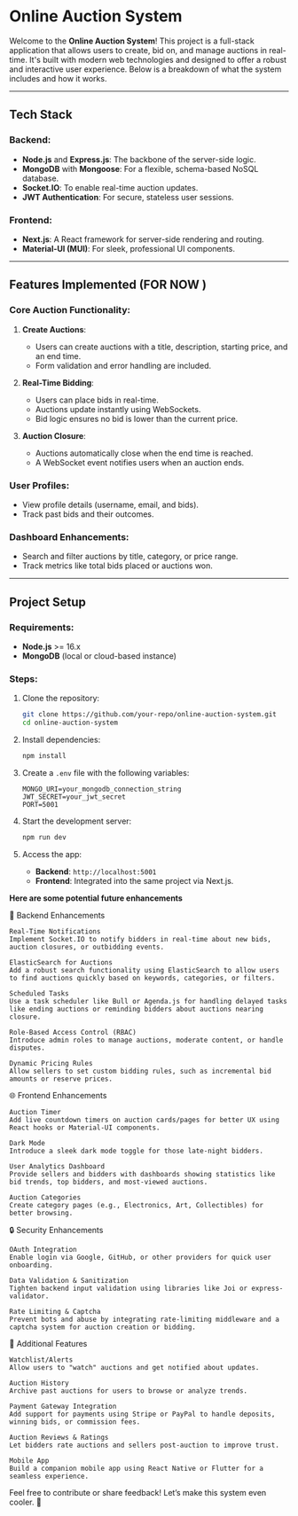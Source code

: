 # Online Auction System 

Welcome to the **Online Auction System**! This project is a full-stack application that allows users to create, bid on, and manage auctions in real-time. It's built with modern web technologies and designed to offer a robust and interactive user experience. Below is a breakdown of what the system includes and how it works.

---

## Tech Stack

### Backend:
- **Node.js** and **Express.js**: The backbone of the server-side logic.
- **MongoDB** with **Mongoose**: For a flexible, schema-based NoSQL database.
- **Socket.IO**: To enable real-time auction updates.
- **JWT Authentication**: For secure, stateless user sessions.

### Frontend:
- **Next.js**: A React framework for server-side rendering and routing.
- **Material-UI (MUI)**: For sleek, professional UI components.

---

## Features Implemented (FOR NOW )

### Core Auction Functionality:
1. **Create Auctions**:
   - Users can create auctions with a title, description, starting price, and an end time.
   - Form validation and error handling are included.

2. **Real-Time Bidding**:
   - Users can place bids in real-time.
   - Auctions update instantly using WebSockets.
   - Bid logic ensures no bid is lower than the current price.

3. **Auction Closure**:
   - Auctions automatically close when the end time is reached.
   - A WebSocket event notifies users when an auction ends.

### User Profiles:
- View profile details (username, email, and bids).
- Track past bids and their outcomes.

### Dashboard Enhancements:
- Search and filter auctions by title, category, or price range.
- Track metrics like total bids placed or auctions won.

---

## Project Setup

### Requirements:
- **Node.js** >= 16.x
- **MongoDB** (local or cloud-based instance)

### Steps:
1. Clone the repository:
   ```bash
   git clone https://github.com/your-repo/online-auction-system.git
   cd online-auction-system
   ```

2. Install dependencies:
   ```bash
   npm install
   ```

3. Create a `.env` file with the following variables:
   ```env
   MONGO_URI=your_mongodb_connection_string
   JWT_SECRET=your_jwt_secret
   PORT=5001
   ```

4. Start the development server:
   ```bash
   npm run dev
   ```

5. Access the app:
   - **Backend**: `http://localhost:5001`
   - **Frontend**: Integrated into the same project via Next.js.



**Here are some potential future enhancements**

🚀 Backend Enhancements

    Real-Time Notifications
    Implement Socket.IO to notify bidders in real-time about new bids, auction closures, or outbidding events.

    ElasticSearch for Auctions
    Add a robust search functionality using ElasticSearch to allow users to find auctions quickly based on keywords, categories, or filters.

    Scheduled Tasks
    Use a task scheduler like Bull or Agenda.js for handling delayed tasks like ending auctions or reminding bidders about auctions nearing closure.

    Role-Based Access Control (RBAC)
    Introduce admin roles to manage auctions, moderate content, or handle disputes.

    Dynamic Pricing Rules
    Allow sellers to set custom bidding rules, such as incremental bid amounts or reserve prices.

🌐 Frontend Enhancements

    Auction Timer
    Add live countdown timers on auction cards/pages for better UX using React hooks or Material-UI components.

    Dark Mode
    Introduce a sleek dark mode toggle for those late-night bidders.

    User Analytics Dashboard
    Provide sellers and bidders with dashboards showing statistics like bid trends, top bidders, and most-viewed auctions.

    Auction Categories
    Create category pages (e.g., Electronics, Art, Collectibles) for better browsing.

🔒 Security Enhancements

    OAuth Integration
    Enable login via Google, GitHub, or other providers for quick user onboarding.

    Data Validation & Sanitization
    Tighten backend input validation using libraries like Joi or express-validator.

    Rate Limiting & Captcha
    Prevent bots and abuse by integrating rate-limiting middleware and a captcha system for auction creation or bidding.

🧩 Additional Features

    Watchlist/Alerts
    Allow users to "watch" auctions and get notified about updates.

    Auction History
    Archive past auctions for users to browse or analyze trends.

    Payment Gateway Integration
    Add support for payments using Stripe or PayPal to handle deposits, winning bids, or commission fees.

    Auction Reviews & Ratings
    Let bidders rate auctions and sellers post-auction to improve trust.

    Mobile App
    Build a companion mobile app using React Native or Flutter for a seamless experience.



Feel free to contribute or share feedback! Let’s make this system even cooler. 🚀

